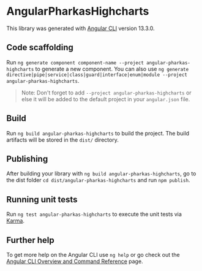 # AngularPharkasHighcharts

This library was generated with [Angular CLI](https://github.com/angular/angular-cli) version 13.3.0.

## Code scaffolding

Run `ng generate component component-name --project angular-pharkas-highcharts` to generate a new component. You can also use `ng generate directive|pipe|service|class|guard|interface|enum|module --project angular-pharkas-highcharts`.

> Note: Don't forget to add `--project angular-pharkas-highcharts` or else it will be added to the default project in your `angular.json` file.

## Build

Run `ng build angular-pharkas-highcharts` to build the project. The build artifacts will be stored in the `dist/` directory.

## Publishing

After building your library with `ng build angular-pharkas-highcharts`, go to the dist folder `cd dist/angular-pharkas-highcharts` and run `npm publish`.

## Running unit tests

Run `ng test angular-pharkas-highcharts` to execute the unit tests via [Karma](https://karma-runner.github.io).

## Further help

To get more help on the Angular CLI use `ng help` or go check out the [Angular CLI Overview and Command Reference](https://angular.io/cli) page.
